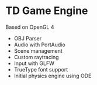 # TD Game Engine

Based on OpenGL 4 

* OBJ Parser
* Audio with PortAudio
* Scene management
* Custom raytracing
* Input with GLFW
* TrueType font support
* Initial physics engine using ODE
